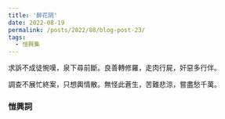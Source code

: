 ```yaml
---
title: '醉花阴'
date: 2022-08-19
permalink: /posts/2022/08/blog-post-23/
tags:
  - 愷興集
---
```


求訴不成徒惋嘆，泉下尋前斷。良善轉修羅，走肉行屍，奸惡多行伴。

調查不展忙終案，只想輿情散。無怪此蒼生，苦難悲涼，嘗盡愁千萬。

### 愷興詞